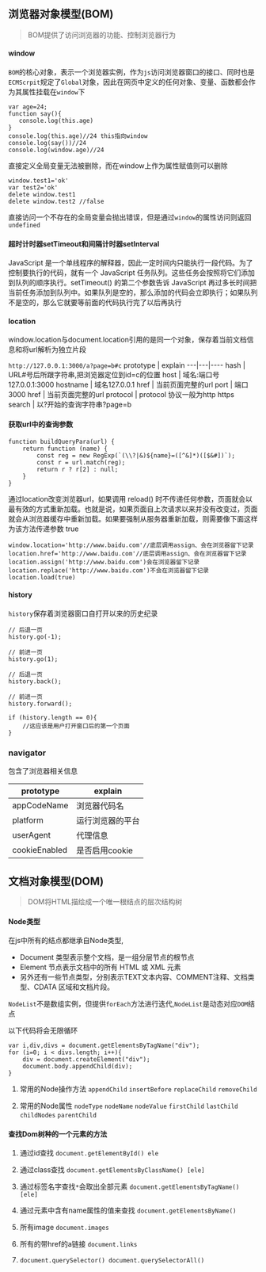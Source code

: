 ## 浏览器对象模型(BOM)
> BOM提供了访问浏览器的功能、控制浏览器行为

#### window

`BOM`的核心对象，表示一个浏览器实例，作为`js`访问浏览器窗口的接口、同时也是`ECMScrpit`规定了`Global`对象，因此在网页中定义的任何对象、变量、函数都会作为其属性挂载在`window`下

```
var age=24;
function say(){
   console.log(this.age)
}
console.log(this.age)//24 this指向window
console.log(say())//24
console.log(window.age)//24
```

直接定义全局变量无法被删除，而在window上作为属性赋值则可以删除

```
window.test1='ok'
var test2='ok'
delete window.test1
delete window.test2 //false
```

直接访问一个不存在的全局变量会抛出错误，但是通过`window`的属性访问则返回`undefined`

#### 超时计时器setTimeout和间隔计时器setInterval

JavaScript 是一个单线程序的解释器，因此一定时间内只能执行一段代码。为了控制要执行的代码，就有一个 JavaScript 任务队列。这些任务会按照将它们添加到队列的顺序执行。setTimeout() 的第二个参数告诉 JavaScript 再过多长时间把当前任务添加到队列中。如果队列是空的，那么添加的代码会立即执行；如果队列不是空的，那么它就要等前面的代码执行完了以后再执行

#### location

window.location与document.location引用的是同一个对象，保存着当前文档信息和将url解析为独立片段

`http://127.0.0.1:3000/a?page=b#c`
prototype | explain
---|---|----
hash | URL#号后所跟字符串,把浏览器定位到id=c的位置
host | 域名:端口号127.0.0.1:3000
hostname | 域名127.0.0.1
href | 当前页面完整的url
port | 端口3000
href | 当前页面完整的url
protocol | protocol 协议一般为http https
search | 以?开始的查询字符串?page=b

#### 获取url中的查询参数

```
function buildQueryPara(url) {
    return function (name) {
        const reg = new RegExp(`(\\?|&)${name}=([^&]*)([$&#])`);
        const r = url.match(reg);
        return r ? r[2] : null;
    }
}
```

通过location改变浏览器url，如果调用 reload() 时不传递任何参数，页面就会以最有效的方式重新加载。也就是说，如果页面自上次请求以来并没有改变过，页面就会从浏览器缓存中重新加载。如果要强制从服务器重新加载，则需要像下面这样为该方法传递参数 true

```
window.location='http://www.baidu.com'//底层调用assign、会在浏览器留下记录
location.href='http://www.baidu.com'//底层调用assign、会在浏览器留下记录
location.assign('http://www.baidu.com')会在浏览器留下记录
location.replace('http://www.baidu.com')不会在浏览器留下记录
location.load(true)
```

#### history

`history`保存着浏览器窗口自打开以来的历史纪录

```
// 后退一页
history.go(-1);

// 前进一页
history.go(1);

// 后退一页
history.back();

// 前进一页
history.forward();

if (history.length == 0){
    //这应该是用户打开窗口后的第一个页面
}
```

### navigator
包含了浏览器相关信息


prototype | explain
---|---
appCodeName | 浏览器代码名
platform | 运行浏览器的平台
userAgent | 代理信息
cookieEnabled | 是否启用cookie




## 文档对象模型(DOM)
> DOM将HTML描绘成一个唯一根结点的层次结构树


#### Node类型

在js中所有的结点都继承自Node类型,

* Document 类型表示整个文档，是一组分层节点的根节点
* Element 节点表示文档中的所有 HTML 或 XML 元素
* 另外还有一些节点类型，分别表示TEXT文本内容、COMMENT注释、文档类型、CDATA 区域和文档片段。


`NodeList`不是数组实例，但提供`forEach`方法进行迭代,`NodeList`是动态对应`DOM`结点

以下代码将会无限循环
```
var i,div,divs = document.getElementsByTagName("div");
for (i=0; i < divs.length; i++){
    div = document.createElement("div");
    document.body.appendChild(div);
}
```


1. 常用的Node操作方法
`appendChild` `insertBefore` `replaceChild` `removeChild`

2. 常用的Node属性
`nodeType` `nodeName` `nodeValue` `firstChild` `lastChild` `childNodes` `parentChild`


#### 查找Dom树种的一个元素的方法
1. 通过id查找
`document.getElementById() ele`

2. 通过class查找
`document.getElementsByClassName() [ele]`

3. 通过标签名字查找`*`会取出全部元素
`document.getElementsByTagName() [ele]`

4. 通过元素中含有name属性的值来查找
`document.getElementsByName()`

5. 所有image `document.images`

6. 所有的带href的a链接 `document.links`

7. `document.querySelector() document.querySelectorAll()`
